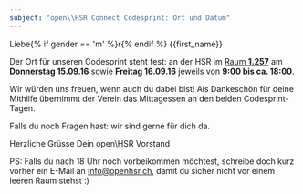 ```yaml
---
subject: "open\\HSR Connect Codesprint: Ort und Datum"
---
```


Liebe{% if gender == 'm' %}r{% endif %} {{first_name}}

Der Ort für unseren Codesprint steht fest: an der HSR im [Raum **1.257**](https://www.openstreetmap.org/node/1325090902#map=18/47.22326/8.81727) am **Donnerstag 15.09.16** sowie **Freitag 16.09.16** jeweils von **9:00 bis ca. 18:00**.

Wir würden uns freuen, wenn auch du dabei bist! Als Dankeschön für deine Mithilfe übernimmt der Verein das Mittagessen an den beiden Codesprint-Tagen.

Falls du noch Fragen hast: wir sind gerne für dich da.

Herzliche Grüsse
Dein open\HSR Vorstand

PS: Falls du nach 18 Uhr noch vorbeikommen möchtest, schreibe doch kurz vorher ein E-Mail an [info@openhsr.ch](mailto:info@openhsr.ch), damit du sicher nicht vor einem leeren Raum stehst :)
